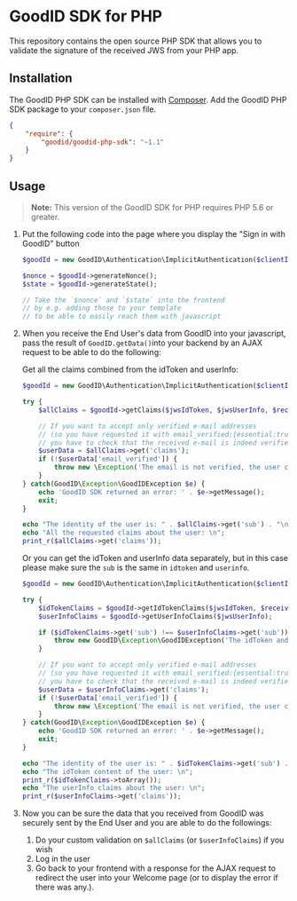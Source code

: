 # GoodID SDK for PHP

This repository contains the open source PHP SDK that allows you to validate the signature of the received JWS from your PHP app.


## Installation

The GoodID PHP SDK can be installed with [Composer](https://getcomposer.org/). Add the GoodID PHP SDK package to your `composer.json` file.

```json
{
    "require": {
        "goodid/goodid-php-sdk": "~1.1"
    }
}
```

## Usage

> **Note:** This version of the GoodID SDK for PHP requires PHP 5.6 or greater.

1. Put the following code into the page where you display the "Sign in with GoodID" button

    ```php
    $goodId = new GoodID\Authentication\ImplicitAuthentication($clientId);

    $nonce = $goodId->generateNonce();
    $state = $goodId->generateState();

    // Take the `$nonce` and `$state` into the frontend
    // by e.g. adding those to your template
    // to be able to easily reach them with javascript
    ```

2. When you receive the End User's data from GoodID into your javascript,
pass the result of `GoodID.getData()`into your backend
by an AJAX request to be able to do the following:

    Get all the claims combined from the idToken and userInfo:

    ```php
    $goodId = new GoodID\Authentication\ImplicitAuthentication($clientId);

    try {
        $allClaims = $goodId->getClaims($jwsIdToken, $jwsUserInfo, $receivedState);

        // If you want to accept only verified e-mail addresses
        // (so you have requested it with email_verified:{essential:true})
        // you have to check that the received e-mail is indeed verified:
        $userData = $allClaims->get('claims');
        if (!$userData['email_verified']) {
            throw new \Exception('The email is not verified, the user can not be logged in!');
        }
    } catch(GoodID\Exception\GoodIDException $e) {
        echo 'GoodID SDK returned an error: ' . $e->getMessage();
        exit;
    }

    echo "The identity of the user is: " . $allClaims->get('sub') . "\n";
    echo "All the requested claims about the user: \n";
    print_r($allClaims->get('claims'));
    ```

    Or you can get the idToken and userInfo data separately, but in this case please make sure the `sub` is the same in `idtoken` and `userinfo`.

    ```php
    $goodId = new GoodID\Authentication\ImplicitAuthentication($clientId);

    try {
        $idTokenClaims = $goodId->getIdTokenClaims($jwsIdToken, $receivedState);
        $userInfoClaims = $goodId->getUserInfoClaims($jwsUserInfo);

        if ($idTokenClaims->get('sub') !== $userInfoClaims->get('sub')) {
            throw new GoodID\Exception\GoodIDException('The idToken and userinfo data belong to different users.');
        }

        // If you want to accept only verified e-mail addresses
        // (so you have requested it with email_verified:{essential:true})
        // you have to check that the received e-mail is indeed verified:
        $userData = $userInfoClaims->get('claims');
        if (!$userData['email_verified']) {
            throw new \Exception('The email is not verified, the user can not be logged in!');
        }
    } catch(GoodID\Exception\GoodIDException $e) {
        echo 'GoodID SDK returned an error: ' . $e->getMessage();
        exit;
    }

    echo "The identity of the user is: " . $idTokenClaims->get('sub') . "\n";
    echo "The idToken content of the user: \n";
    print_r($idTokenClaims->toArray());
    echo "The userInfo claims about the user: \n";
    print_r($userInfoClaims->get('claims'));
    ```

3. Now you can be sure the data that you received from GoodID was securely sent by the End User and you are able to do the followings:
    1. Do your custom validation on `$allClaims` (or `$userInfoClaims`) if you wish
    2. Log in the user
    3. Go back to your frontend with a response for the AJAX request to redirect the user into your Welcome page (or to display the error if there was any.).
